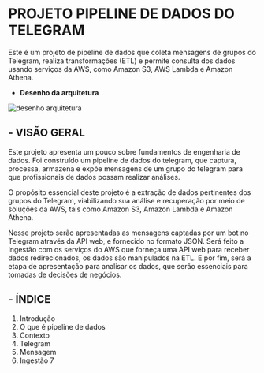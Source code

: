 # PROJETO PIPELINE DE DADOS DO TELEGRAM
Este é um projeto de pipeline de dados que coleta mensagens de grupos do Telegram, realiza transformações (ETL) e permite consulta dos dados usando serviços da AWS, como Amazon S3, AWS Lambda e Amazon Athena.

- **Desenho da arquitetura**
  
![desenho arquitetura](https://github.com/TayaraJesus/projeto-pipeline--de-dados-do-telegram/assets/142426164/d30b9215-2e27-4791-97de-c14320fa226c)

## - VISÃO GERAL
  
Este projeto apresenta um pouco sobre fundamentos de engenharia de dados. Foi construído um pipeline de dados do telegram, que captura, processa, armazena e expõe mensagens de um grupo do telegram para que profissionais de dados possam realizar análises. 

O propósito essencial deste projeto é a extração de dados pertinentes dos grupos do Telegram, viabilizando sua análise e recuperação por meio de soluções da AWS, tais como Amazon S3, Amazon Lambda e Amazon Athena.

Nesse projeto serão apresentadas as mensagens captadas por um bot no Telegram através da API web, e fornecido no formato JSON. Será feito a Ingestão com os serviços do AWS que forneça uma API web para receber dados redirecionados, os dados são manipulados na ETL. E por fim, será a etapa de apresentação para analisar os dados, que serão essenciais para tomadas de decisões de negócios.

## - ÍNDICE
1. Introdução
2. O que é pipeline de dados
3. Contexto
4. Telegram
5. Mensagem
6. Ingestão
7 
